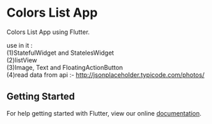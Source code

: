 # Colors List App

Colors List App using Flutter.

use in it :                                                                                                                               
  (1)StatefulWidget and StatelesWidget                                                                                                     
  (2)listView                                                                                                                             
  (3)Image, Text and FloatingActionButton                                                                                                 
  (4)read data from api :- http://jsonplaceholder.typicode.com/photos/


## Getting Started

For help getting started with Flutter, view our online
[documentation](https://flutter.io/).
